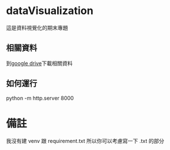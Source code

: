 # dataVisualization
這是資料視覺化的期末專題
## 相關資料
到[google drive](https://drive.google.com/file/d/1egIEJj7G76fLUTQMOgjq15IETk3C5F0t/view?usp=drive_link)下載相關資料

## 如何運行 

python -m http.server 8000

# 備註
我沒有建 venv 跟 requirement.txt 
所以你可以考慮寫一下 .txt 的部分